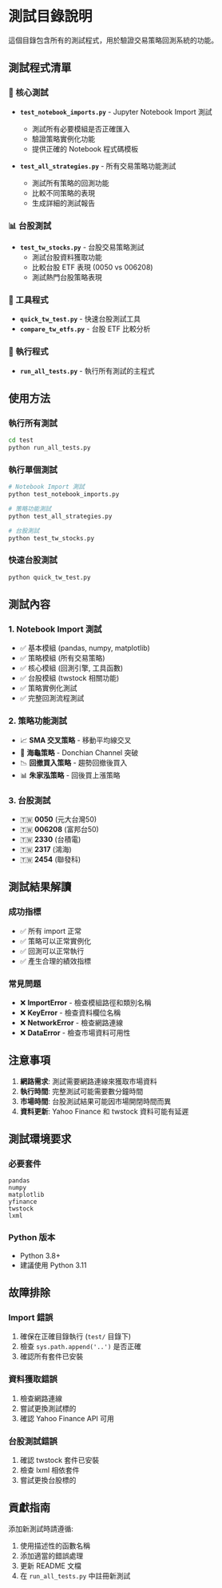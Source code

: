 # 測試目錄說明

這個目錄包含所有的測試程式，用於驗證交易策略回測系統的功能。

## 測試程式清單

### 🧪 核心測試
- **`test_notebook_imports.py`** - Jupyter Notebook Import 測試
  - 測試所有必要模組是否正確匯入
  - 驗證策略實例化功能
  - 提供正確的 Notebook 程式碼模板

- **`test_all_strategies.py`** - 所有交易策略功能測試
  - 測試所有策略的回測功能
  - 比較不同策略的表現
  - 生成詳細的測試報告

### 📊 台股測試
- **`test_tw_stocks.py`** - 台股交易策略測試
  - 測試台股資料獲取功能
  - 比較台股 ETF 表現 (0050 vs 006208)
  - 測試熱門台股策略表現

### 🔧 工具程式
- **`quick_tw_test.py`** - 快速台股測試工具
- **`compare_tw_etfs.py`** - 台股 ETF 比較分析

### 🚀 執行程式
- **`run_all_tests.py`** - 執行所有測試的主程式

## 使用方法

### 執行所有測試
```bash
cd test
python run_all_tests.py
```

### 執行單個測試
```bash
# Notebook Import 測試
python test_notebook_imports.py

# 策略功能測試
python test_all_strategies.py

# 台股測試
python test_tw_stocks.py
```

### 快速台股測試
```bash
python quick_tw_test.py
```

## 測試內容

### 1. Notebook Import 測試
- ✅ 基本模組 (pandas, numpy, matplotlib)
- ✅ 策略模組 (所有交易策略)
- ✅ 核心模組 (回測引擎, 工具函數)
- ✅ 台股模組 (twstock 相關功能)
- ✅ 策略實例化測試
- ✅ 完整回測流程測試

### 2. 策略功能測試
- 📈 **SMA 交叉策略** - 移動平均線交叉
- 🐢 **海龜策略** - Donchian Channel 突破
- 📉 **回撤買入策略** - 趨勢回撤後買入
- 📊 **朱家泓策略** - 回後買上漲策略

### 3. 台股測試
- 🇹🇼 **0050** (元大台灣50)
- 🇹🇼 **006208** (富邦台50)  
- 🇹🇼 **2330** (台積電)
- 🇹🇼 **2317** (鴻海)
- 🇹🇼 **2454** (聯發科)

## 測試結果解讀

### 成功指標
- ✅ 所有 import 正常
- ✅ 策略可以正常實例化
- ✅ 回測可以正常執行
- ✅ 產生合理的績效指標

### 常見問題
- ❌ **ImportError** - 檢查模組路徑和類別名稱
- ❌ **KeyError** - 檢查資料欄位名稱
- ❌ **NetworkError** - 檢查網路連線
- ❌ **DataError** - 檢查市場資料可用性

## 注意事項

1. **網路需求**: 測試需要網路連線來獲取市場資料
2. **執行時間**: 完整測試可能需要數分鐘時間
3. **市場時間**: 台股測試結果可能因市場開閉時間而異
4. **資料更新**: Yahoo Finance 和 twstock 資料可能有延遲

## 測試環境要求

### 必要套件
```
pandas
numpy
matplotlib
yfinance
twstock
lxml
```

### Python 版本
- Python 3.8+
- 建議使用 Python 3.11

## 故障排除

### Import 錯誤
1. 確保在正確目錄執行 (`test/` 目錄下)
2. 檢查 `sys.path.append('..')` 是否正確
3. 確認所有套件已安裝

### 資料獲取錯誤
1. 檢查網路連線
2. 嘗試更換測試標的
3. 確認 Yahoo Finance API 可用

### 台股測試錯誤
1. 確認 twstock 套件已安裝
2. 檢查 lxml 相依套件
3. 嘗試更換台股標的

## 貢獻指南

添加新測試時請遵循:
1. 使用描述性的函數名稱
2. 添加適當的錯誤處理
3. 更新 README 文檔
4. 在 `run_all_tests.py` 中註冊新測試